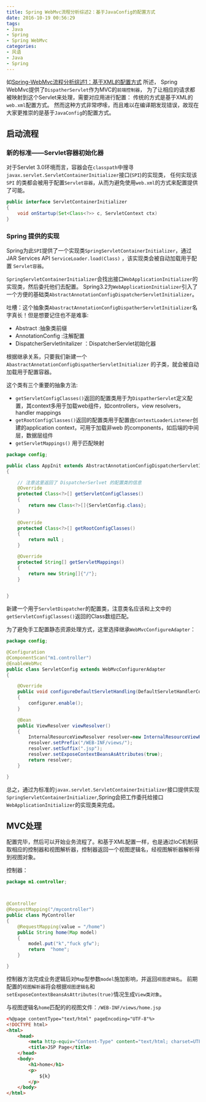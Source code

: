 ```yaml
---
title: Spring WebMvc流程分析综述2：基于JavaConfig的配置方式
date: 2016-10-19 00:56:29
tags:
- Java
- Spring 
- Spring WebMvc
categories:
- 风语
- Java
- Spring
---
```


如[Spring-WebMvc流程分析综述1：基于XML的配置方式](/2016/10/18/WindWhisper/Java/spring/Spring-WebMvc流程分析综述1：基于XML的配置方式) 所述， Spring WebMvc提供了`DispatherServlet`作为MVC的`前端控制器`， 为了让相应的请求都被映射到这个Servlet来处理，需要对应用进行配置：
传统的方式是基于XML的`web.xml`配置方式。
然而这种方式非常啰嗦，而且难以在编译期发现错误，故现在大家更推崇的是基于`JavaConfig`的配置方式。

## 启动流程

### 新的标准——Servlet容器初始化器

对于Servlet 3.0环境而言，容器会在`classpath`中搜寻`javax.servlet.ServletContainerInitializer`接口(`SPI`)的实现类， 任何实现该 `SPI` 的类都会被用于配置`Servlet容器`，从而为避免使用`web.xml`的方式来配置提供了可能。

```Java
public interface ServletContainerInitializer
{
    void onStartup(Set<Class<?>> c, ServletContext ctx)
}
```

### Spring 提供的实现

Spring为此`SPI`提供了一个实现类`SpringServletContainerInitializer`，通过 JAR Services API `ServiceLoader.load(Class)` ，该实现类会被自动加载用于配置 `Servlet容器`。

`SpringServletContainerInitializer`会找出接口`WebApplicationInitializer`的实现类，然后委托他们去配置。 Spring3.2为`WebApplicationInitializer`引入了一个方便的基础类`AbstractAnnotationConfigDispatcherServletInitializer`。

吐槽：这个抽象类`AbastractAnnotationConfigDispatherServletInitializer`名字真长！但是想要记住也不是难事:
* Abstract :抽象类前缀
* AnnotationConfig :注解配置
* DispatcherServletInitalizer ：DispatcherServlet初始化器

根据继承关系，只要我们新建一个 `AbastractAnnotationConfigDispatherServletInitializer` 的子类，就会被自动加载用于配置容器。

这个类有三个重要的抽象方法:

* `getServletConfigClasses()`返回的配置类用于为`DispatherServlet`定义配置，其context多用于加载web组件，如controllers，view resolvers，handler mappings
* `getRootConfigClasses()`返回的配置类用于配置由`ContextLoaderListener`创建的application context，可用于加载非web 的components，如后端的中间层，数据层组件
* `getServletMappings()` 用于匹配映射


```Java
package config;

public class AppInit extends AbstractAnnotationConfigDispatcherServletInitializer
{

    // 注意这里返回了 DispatcherSerlvet 的配置类的信息
    @Override
    protected Class<?>[] getServletConfigClasses()
    {
        return new Class<?>[]{ServletConfig.class};
    }
    
    @Override
    protected Class<?>[] getRootConfigClasses()
    {
        return null ;
    }

    @Override
    protected String[] getServletMappings()
    {
        return new String[]{"/"};
    }

	
}
```

新建一个用于`ServletDispatcher`的配置类，注意类名应该和上文中的`getServletConfigClasses()`返回的Class数组匹配。

为了避免手工配置静态资源处理方式，这里选择继承`WebMvcConfigureAdapter`：

```Java
package config;

@Configuration
@ComponentScan("m1.controller")
@EnableWebMvc
public class ServletConfig extends WebMvcConfigurerAdapter
{

    @Override
    public void configureDefaultServletHandling(DefaultServletHandlerConfigurer configurer)
    {
        configurer.enable();
    }

    @Bean
    public ViewResolver viewResolver()
    {
        InternalResourceViewResolver resolver=new InternalResourceViewResolver();
        resolver.setPrefix("/WEB-INF/views/");
        resolver.setSuffix(".jsp");
        resolver.setExposeContextBeansAsAttributes(true);
        return resolver;
    }

}

```

总之，通过为标准的`javax.servlet.ServletContainerInitializer`接口提供实现`SpringServletContainerInitializer`,Spring会把工作委托给接口`WebApplicationInitializer`的实现类来完成。


## MVC处理

配置完毕，然后可以开始业务流程了。和基于XML配置一样，也是通过IoC机制获取相应的控制器和视图解析器，控制器返回一个视图逻辑名，经视图解析器解析得到视图对象。

控制器：
```Java
package m1.controller;



@Controller
@RequestMapping("/mycontroller")
public class MyController
{
    @RequestMapping(value = "/home")
    public String home(Map model)
    {
        model.put("k","fuck gfw");
        return  "home";
    }

}
```

控制器方法完成业务逻辑后对`Map`型参数`model`施加影响，并返回`视图逻辑名`。
前期配置的`视图解析器`将会根据`视图逻辑名`和`setExposeContextBeansAsAttributes(true)`情况生成`View类对象`。

与视图逻辑名`home`匹配的的视图文件：`/WEB-INF/views/home.jsp`

```HTML
<%@page contentType="text/html" pageEncoding="UTF-8"%>
<!DOCTYPE html>
<html>
    <head>
        <meta http-equiv="Content-Type" content="text/html; charset=UTF-8">
        <title>JSP Page</title>
    </head>
    <body>
        <h1>home</h1>
        <p>
            ${k}
        </p>
    </body>
</html>
```